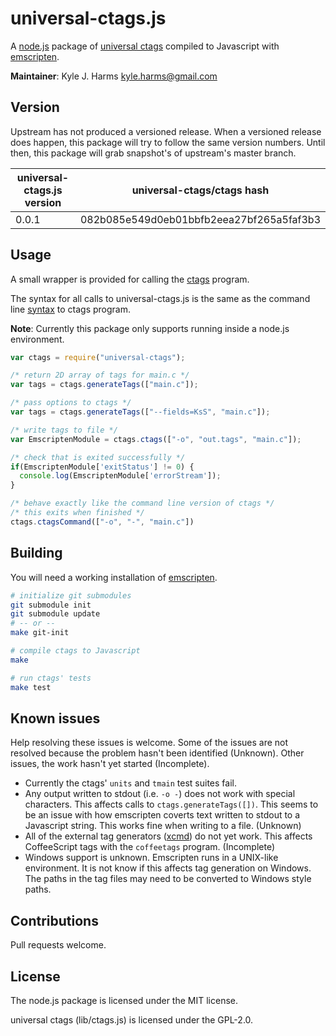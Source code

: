 universal-ctags.js
==================

A [node.js](https://nodejs.org/) package of
[universal ctags](https://github.com/universal-ctags/ctags) compiled to
Javascript with [emscripten](https://kripken.github.io/emscripten-site/).

**Maintainer**: Kyle J. Harms <kyle.harms@gmail.com>

## Version

Upstream has not produced a versioned release. When a versioned release
does happen, this package will try to follow the same version numbers. Until
then, this package will grab snapshot's of upstream's master branch.

universal-ctags.js version | universal-ctags/ctags hash
-------------------------- | ----------------------------
0.0.1                      | 082b085e549d0eb01bbfb2eea27bf265a5faf3b3

## Usage

A small wrapper is provided for calling the [ctags](https://ctags.io/)
program.

The syntax for all calls to universal-ctags.js is the same as the command line
[syntax](http://docs.ctags.io/en/latest/news.html#new-options) to ctags program.

**Note**: Currently this package only supports running inside a node.js
environment.

```javascript
var ctags = require("universal-ctags");

/* return 2D array of tags for main.c */
var tags = ctags.generateTags(["main.c"]);

/* pass options to ctags */
var tags = ctags.generateTags(["--fields=KsS", "main.c"]);

/* write tags to file */
var EmscriptenModule = ctags.ctags(["-o", "out.tags", "main.c"]);

/* check that is exited successfully */
if(EmscriptenModule['exitStatus'] != 0) {
  console.log(EmscriptenModule['errorStream']);
}

/* behave exactly like the command line version of ctags */
/* this exits when finished */
ctags.ctagsCommand(["-o", "-", "main.c"])
```

## Building

You will need a working installation of
[emscripten](https://kripken.github.io/emscripten-site/).

```sh
# initialize git submodules
git submodule init
git submodule update
# -- or --
make git-init
```

```sh
# compile ctags to Javascript
make

# run ctags' tests
make test
```

## Known issues

Help resolving these issues is welcome. Some of the issues are not resolved
because the problem hasn't been identified (Unknown). Other issues, the work
hasn't yet started (Incomplete).

* Currently the ctags' `units` and `tmain` test suites fail.
 * Any output written to stdout (i.e. `-o -`) does not work with special
   characters. This affects calls to `ctags.generateTags([])`. This seems to be
   an issue with how emscripten coverts text written to stdout to a Javascript
   string. This works fine when writing to a file. (Unknown)
 * All of the external tag generators
   ([xcmd](https://github.com/universal-ctags/ctags/blob/master/docs/xcmd.rst))
   do not yet work. This affects CoffeeScript tags with the `coffeetags`
   program. (Incomplete)
* Windows support is unknown. Emscripten runs in a UNIX-like
  environment. It is not know if this affects tag generation on Windows. The
  paths in the tag files may need to be converted to Windows style paths.

## Contributions

Pull requests welcome.

## License

The node.js package is licensed under the MIT license.

universal ctags (lib/ctags.js) is licensed under the GPL-2.0.
